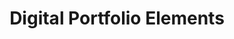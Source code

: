---
title: Digital Portfolio Elements
number: ART 302
academic-home: Arts & Arch
course-type: [Additional]
description:  
bulletin-link: http://bulletins.psu.edu/undergrad/courses/a/art/302
pathway-list: [Digital Design]
---